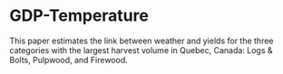 # GDP-Temperature

This paper estimates the link between weather and yields for the three categories with the largest harvest volume in Quebec, Canada: Logs & Bolts, Pulpwood, and Firewood.
